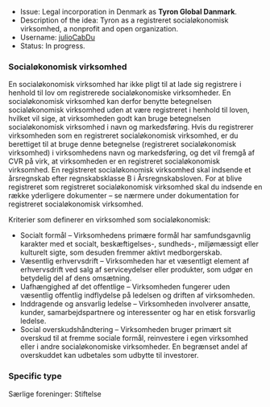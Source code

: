 - Issue: Legal incorporation in Denmark as **Tyron Global Danmark**. 
- Description of the idea: Tyron as a registreret socialøkonomisk virksomhed, a nonprofit and open organization.
- Username: [julioCabDu](https://github.com/julioCabDu)
- Status: In progress. 

### Socialøkonomisk virksomhed
En socialøkonomisk virksomhed har ikke pligt til at lade sig registrere i henhold til lov om registrerede socialøkonomiske virksomheder. En socialøkonomisk virksomhed kan derfor benytte betegnelsen socialøkonomisk virksomhed uden at være registreret i henhold til loven, hvilket vil sige, at virksomheden godt kan bruge betegnelsen socialøkonomisk virksomhed i navn og markedsføring. Hvis du registrerer virksomheden som en registreret socialøkonomisk virksomhed, er du berettiget til at bruge denne betegnelse (registreret socialøkonomisk virksomhed) i virksomhedens navn og markedsføring, og det vil fremgå af CVR på virk, at virksomheden er en registreret socialøkonomisk virksomhed. En registreret socialøkonomisk virksomhed skal indsende et årsregnskab efter regnskabsklasse B i Årsregnskabsloven. For at blive registreret som registreret socialøkonomisk virksomhed skal du indsende en række yderligere dokumenter – se nærmere under dokumentation for registreret socialøkonomisk virksomhed.

Kriterier som definerer en virksomhed som socialøkonomisk:  
- Socialt formål – Virksomhedens primære formål har samfundsgavnlig karakter med et socialt, beskæftigelses-, sundheds-, miljømæssigt eller kulturelt sigte, som desuden fremmer aktivt medborgerskab.
- Væsentlig erhvervsdrift – Virksomheden har et væsentligt element af erhvervsdrift ved salg af serviceydelser eller produkter, som udgør en betydelig del af dens omsætning. 
- Uafhængighed af det offentlige – Virksomheden fungerer uden væsentlig offentlig indflydelse på ledelsen og driften af virksomheden. 
- Inddragende og ansvarlig ledelse – Virksomheden involverer ansatte, kunder, samarbejdspartnere og interessenter og har en etisk forsvarlig ledelse. 
- Social overskudshåndtering – Virksomheden bruger primært sit overskud til at fremme sociale formål, reinvestere i egen virksomhed eller i andre socialøkonomiske virksomheder. En begrænset andel af overskuddet kan udbetales som udbytte til investorer.

### Specific type
Særlige foreninger: Stiftelse 
